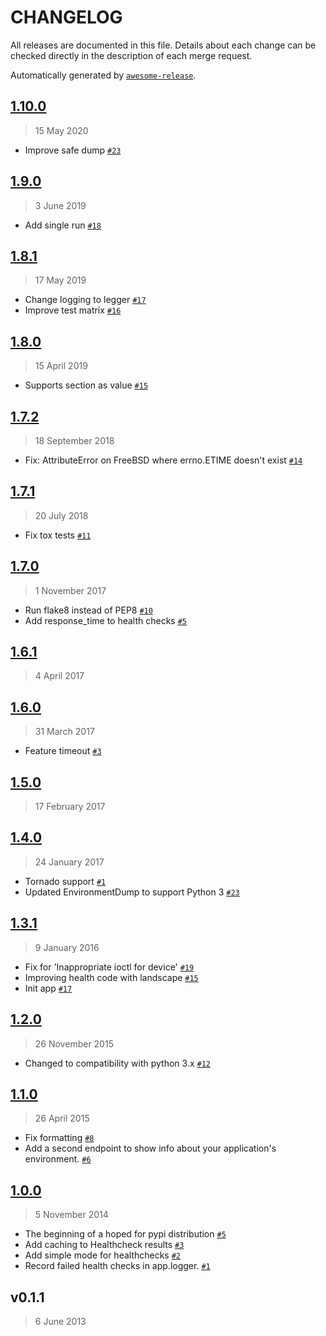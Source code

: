 CHANGELOG
=========

All releases are documented in this file.
Details about each change can be checked directly in the description of each merge request.

Automatically generated by [`awesome-release`](https://github.com/rbsdev/awesome-release).

## [1.10.0](https://github.com/ateliedocodigo/py-healthcheck/compare/1.9.0...1.10.0)

> 15 May 2020

- Improve safe dump [`#23`](https://github.com/ateliedocodigo/py-healthcheck/pull/23)

## [1.9.0](https://github.com/ateliedocodigo/py-healthcheck/compare/1.8.1...1.9.0)

> 3 June 2019

- Add single run [`#18`](https://github.com/ateliedocodigo/py-healthcheck/pull/18)

## [1.8.1](https://github.com/ateliedocodigo/py-healthcheck/compare/1.8.0...1.8.1)

> 17 May 2019

- Change logging to legger [`#17`](https://github.com/ateliedocodigo/py-healthcheck/pull/17)
- Improve test matrix [`#16`](https://github.com/ateliedocodigo/py-healthcheck/pull/16)

## [1.8.0](https://github.com/ateliedocodigo/py-healthcheck/compare/1.7.2...1.8.0)

> 15 April 2019

- Supports section as value [`#15`](https://github.com/ateliedocodigo/py-healthcheck/pull/15)

## [1.7.2](https://github.com/ateliedocodigo/py-healthcheck/compare/1.7.1...1.7.2)

> 18 September 2018

- Fix: AttributeError on FreeBSD where errno.ETIME doesn't exist [`#14`](https://github.com/ateliedocodigo/py-healthcheck/pull/14)

## [1.7.1](https://github.com/ateliedocodigo/py-healthcheck/compare/1.7.0...1.7.1)

> 20 July 2018

- Fix tox tests [`#11`](https://github.com/ateliedocodigo/py-healthcheck/pull/11)

## [1.7.0](https://github.com/ateliedocodigo/py-healthcheck/compare/1.6.1...1.7.0)

> 1 November 2017

- Run flake8 instead of PEP8 [`#10`](https://github.com/ateliedocodigo/py-healthcheck/pull/10)
- Add response_time to health checks [`#5`](https://github.com/ateliedocodigo/py-healthcheck/pull/5)

## [1.6.1](https://github.com/ateliedocodigo/py-healthcheck/compare/1.6.0...1.6.1)

> 4 April 2017

## [1.6.0](https://github.com/ateliedocodigo/py-healthcheck/compare/1.5.0...1.6.0)

> 31 March 2017

- Feature timeout [`#3`](https://github.com/ateliedocodigo/py-healthcheck/pull/3)

## [1.5.0](https://github.com/ateliedocodigo/py-healthcheck/compare/1.4.0...1.5.0)

> 17 February 2017

## [1.4.0](https://github.com/ateliedocodigo/py-healthcheck/compare/1.3.1...1.4.0)

> 24 January 2017

- Tornado support [`#1`](https://github.com/ateliedocodigo/py-healthcheck/pull/1)
- Updated EnvironmentDump to support Python 3 [`#23`](https://github.com/ateliedocodigo/py-healthcheck/pull/23)

## [1.3.1](https://github.com/ateliedocodigo/py-healthcheck/compare/1.2.0...1.3.1)

> 9 January 2016

- Fix for 'Inappropriate ioctl for device' [`#19`](https://github.com/ateliedocodigo/py-healthcheck/pull/19)
- Improving health code with landscape [`#15`](https://github.com/ateliedocodigo/py-healthcheck/pull/15)
- Init app [`#17`](https://github.com/ateliedocodigo/py-healthcheck/pull/17)

## [1.2.0](https://github.com/ateliedocodigo/py-healthcheck/compare/1.1.0...1.2.0)

> 26 November 2015

- Changed to compatibility with python 3.x [`#12`](https://github.com/ateliedocodigo/py-healthcheck/pull/12)

## [1.1.0](https://github.com/ateliedocodigo/py-healthcheck/compare/1.0.0...1.1.0)

> 26 April 2015

- Fix formatting [`#8`](https://github.com/ateliedocodigo/py-healthcheck/pull/8)
- Add a second endpoint to show info about your application's environment. [`#6`](https://github.com/ateliedocodigo/py-healthcheck/pull/6)

## [1.0.0](https://github.com/ateliedocodigo/py-healthcheck/compare/v0.1.1...1.0.0)

> 5 November 2014

- The beginning of a hoped for pypi distribution [`#5`](https://github.com/ateliedocodigo/py-healthcheck/pull/5)
- Add caching to Healthcheck results [`#3`](https://github.com/ateliedocodigo/py-healthcheck/pull/3)
- Add simple mode for healthchecks [`#2`](https://github.com/ateliedocodigo/py-healthcheck/pull/2)
- Record failed health checks in app.logger. [`#1`](https://github.com/ateliedocodigo/py-healthcheck/pull/1)

## v0.1.1

> 6 June 2013
